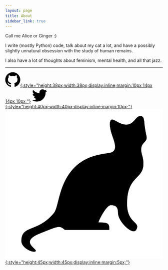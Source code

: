 ```yaml
---
layout: page
title: About
sidebar_link: true
---
```


Call me Alice or Ginger :)

I write (mostly Python) code, talk about my cat a lot, and have a possibly slightly unnatural obsession with the study of human remains.

I also have a lot of thoughts about feminism, mental health, and all that jazz.

---

[![GitHub](assets/images/github.svg){:style="height:38px;width:38px;display:inline;margin:10px 14px 14px 10px;"}](https://github.com/alycejenni)  [![Twitter](assets/images/twitter.svg){:style="height:40px;width:40px;display:inline;margin:10px;"}](https://twitter.com/alicejelly) [![CatFlapCam](assets/images/cat.svg){:style="height:45px;width:45px;display:inline;margin:5px;"}](http://isthecat.in)
